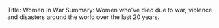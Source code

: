 Title: Women In War
Summary: Women who've died due to war, violence and disasters around the world over the last 20 years.
